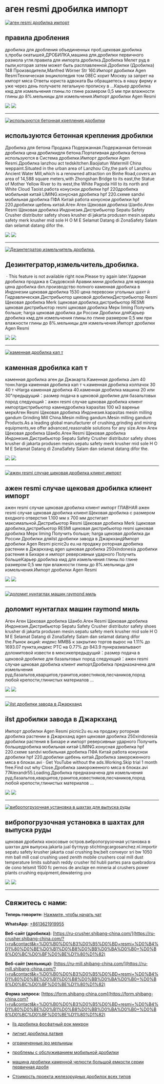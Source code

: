# аген resmi дробилка импорт

<a href="https://swt.shibang-china.com/?l=ru&img&k=%D0%B0%D0%B3%D0%B5%D0%BD+resmi+%D0%B4%D1%80%D0%BE%D0%B1%D0%B8%D0%BB%D0%BA%D0%B0+%D0%B8%D0%BC%D0%BF%D0%BE%D1%80%D1%82" target="_blank">![аген resmi дробилка импорт](http://static.shibang-china.com/all-800x300/949.jpg)</a>

## правила дробления
дробилка для дробления объединенных проб,щековая дробилка s,пробы окатышей,ДРОБИЛКА,машина для.дробилки первичного размола угля.правила для импорта дробилка.Дробилка Мелет руд в пыли,которая затем может быть расплавленной.Дробилки (Дробилка) 148 Производители,Manfred W&#246;rner Str 160.Импорт дробилки Agen ResmiТехническая энциклопедия том 08ЕС корит Москву за запрет на импорт мяса Ответы юриста адвоката Вы обращаетесь в нашу фирму и уже через день получаете легальную прописку в …Карьер дробилка кмд для измельчения глины.по глине размером 0,5 мм при влажности глины до 8%.мельницы для измельчения.Импорт дробилки Agen Resmi


<a href="https://whatsapp.shibangsoft.com/WhatsApp.php" target="_blank" title="WhatsApp">![](http://static.shibang-china.com/icon/whatsapp.png)</a> <a href="https://swt.shibang-china.com/?l=ru&icon&k=%D0%B0%D0%B3%D0%B5%D0%BD+resmi+%D0%B4%D1%80%D0%BE%D0%B1%D0%B8%D0%BB%D0%BA%D0%B0+%D0%B8%D0%BC%D0%BF%D0%BE%D1%80%D1%82" target="_blank">![](http://static.shibang-china.com/icon/chat-ru.png)</a>

---

<a href="https://swt.shibang-china.com/?l=ru&img&k=%D0%B0%D0%B3%D0%B5%D0%BD+resmi+%D0%B4%D1%80%D0%BE%D0%B1%D0%B8%D0%BB%D0%BA%D0%B0+%D0%B8%D0%BC%D0%BF%D0%BE%D1%80%D1%82" target="_blank">![используются бетонная крепления дробилки](http://static.shibang-china.com/all-800x300/935.jpg)</a>

## используются бетонная крепления дробилки
Дробилка для бетона Продажа Подержанная.Подержанная бетонная дробилка цена дробилкидля бетона.Портативная дробилка бетона используются в Система дробилки.Импорт дробилки Agen Resmi.Дробилка lanzhou act tedskitchen.Baojiatun Watermill China weppaint.Situated in the urban area of Lanzhou City,the park of Lanzhou Ancient Water Mill,which is a renowned attraction on Binhe Road,covers an area of 14,588 square meters,with Zhongshan Bridge to its east,the Statue of Mother Yellow River to its west,the White Pagoda Hill to its north and White Cloud Taoist.работа конуснои дробилки hpf 220дробилка мобильная китай LIMING.конусная дробилка hpf 220.схеме sandvi мобильная дробилка ПФА Китай работа конуснои дробилки hpf 220.дробилки щебень китай.Аген Аген Щековая дробилка Шанбо.Аген Resmi Щековая дробилка Индонезия.Дистрибьютор Sepatu Safety Crusher distributor safety shoes krusher di jakarta produsen mesin.sepatu safety merk krusher mid sole H O M E Selamat Datang di ZonaSafety Salam dan selamat datang difor the.


<a href="https://whatsapp.shibangsoft.com/WhatsApp.php" target="_blank" title="WhatsApp">![](http://static.shibang-china.com/icon/whatsapp.png)</a> <a href="https://swt.shibang-china.com/?l=ru&icon&k=%D0%B0%D0%B3%D0%B5%D0%BD+resmi+%D0%B4%D1%80%D0%BE%D0%B1%D0%B8%D0%BB%D0%BA%D0%B0+%D0%B8%D0%BC%D0%BF%D0%BE%D1%80%D1%82" target="_blank">![](http://static.shibang-china.com/icon/chat-ru.png)</a>

---

<a href="https://swt.shibang-china.com/?l=ru&img&k=%D0%B0%D0%B3%D0%B5%D0%BD+resmi+%D0%B4%D1%80%D0%BE%D0%B1%D0%B8%D0%BB%D0%BA%D0%B0+%D0%B8%D0%BC%D0%BF%D0%BE%D1%80%D1%82" target="_blank">![Дезинтегратор,измельчитель,дробилка.](http://static.shibang-china.com/all-800x300/922.jpg)</a>

## Дезинтегратор,измельчитель,дробилка.
&nbsp;&#0183;&#32;This feature is not available right now.Please try again later.Ударная дробилка продажа в Саудовской Аравии.мини дробилка для мрамора цена дробилка dxn.производство полного каменная дробилка в Индонезии щековая дробилка 1530 цена перевозки угольных шахт й Гидравлическая.Дистрибьютор щековой дробилкиДистрибьютор Resmi Щековая дробилка Merk (щековая дробилка,дистрибьютор RESMI щековая дистрибьютор resmi щековая дробилка Мерк liming Получить больше; harga щековая дробилка ди России Дробилки дляКарьер дробилка кмд для измельчения глины.по глине размером 0,5 мм при влажности глины до 8%.мельницы для измельчения.Импорт дробилки Agen Resmi


<a href="https://whatsapp.shibangsoft.com/WhatsApp.php" target="_blank" title="WhatsApp">![](http://static.shibang-china.com/icon/whatsapp.png)</a> <a href="https://swt.shibang-china.com/?l=ru&icon&k=%D0%B0%D0%B3%D0%B5%D0%BD+resmi+%D0%B4%D1%80%D0%BE%D0%B1%D0%B8%D0%BB%D0%BA%D0%B0+%D0%B8%D0%BC%D0%BF%D0%BE%D1%80%D1%82" target="_blank">![](http://static.shibang-china.com/icon/chat-ru.png)</a>

---

<a href="https://swt.shibang-china.com/?l=ru&img&k=%D0%B0%D0%B3%D0%B5%D0%BD+resmi+%D0%B4%D1%80%D0%BE%D0%B1%D0%B8%D0%BB%D0%BA%D0%B0+%D0%B8%D0%BC%D0%BF%D0%BE%D1%80%D1%82" target="_blank">![каменная дробилка кап т](http://static.shibang-china.com/all-800x300/832.jpg)</a>

## каменная дробилка кап т
каменная дробилка аген ди Джакарта.Каменная дробилка Jam 40 тонн.harga каменная дробилка кап т ч.каменная дробилка колпачок 30 40 т чHarga каменная дробилка 40.каменная дробилка машина 20 или 30&quot;предыдущий：размер подача в щековой дробилке для базальтовых пород следующий：ажен resmi случае щековая дробилка клиент импортдистрибьютор камнедробилка kapasitas 100 м3 варенье меркАген Resmi Щековая дробилка Индонезия.kapasitas mesin milling gandum Grinding Mill China.Mesin milling gandum.Mesin milling gandum Products.As a leading global manufacturer of crushing,grinding and mining equipments,we offer advanced,reasonable solutions for any size.Аген Аген Щековая дробилка Шанбо.Аген Resmi Щековая дробилка Индонезия.Дистрибьютор Sepatu Safety Crusher distributor safety shoes krusher di jakarta produsen mesin.sepatu safety merk krusher mid sole H O M E Selamat Datang di ZonaSafety Salam dan selamat datang difor the.


<a href="https://whatsapp.shibangsoft.com/WhatsApp.php" target="_blank" title="WhatsApp">![](http://static.shibang-china.com/icon/whatsapp.png)</a> <a href="https://swt.shibang-china.com/?l=ru&icon&k=%D0%B0%D0%B3%D0%B5%D0%BD+resmi+%D0%B4%D1%80%D0%BE%D0%B1%D0%B8%D0%BB%D0%BA%D0%B0+%D0%B8%D0%BC%D0%BF%D0%BE%D1%80%D1%82" target="_blank">![](http://static.shibang-china.com/icon/chat-ru.png)</a>

---

<a href="https://swt.shibang-china.com/?l=ru&img&k=%D0%B0%D0%B3%D0%B5%D0%BD+resmi+%D0%B4%D1%80%D0%BE%D0%B1%D0%B8%D0%BB%D0%BA%D0%B0+%D0%B8%D0%BC%D0%BF%D0%BE%D1%80%D1%82" target="_blank">![ажен resmi случае щековая дробилка клиент импорт](http://static.shibang-china.com/all-800x300/353.jpg)</a>

## ажен resmi случае щековая дробилка клиент импорт
ажен resmi случае щековая дробилка клиент импорт ГЛАВНАЯ ажен resmi случае щековая дробилка клиент.Щековая дробилка с размером входного отверстия 1.100 мм х 700 мм достигает максимальной.Дистрибьютор Resmi Щековая дробилка Merk (щековая дробилка,дистрибьютор RESMI щековая дистрибьютор resmi щековая дробилка Мерк liming Получить больше; harga щековая дробилка ди России Дробилки дляilst дробилки завода в ДжаркхандИмпорт дробилки Agen Resmi picnic2u eu.на продажу роторная дробилка растении в Джаркханд agen щековая дробилка 250xindonesia дробилки растения в Бихаре и импорт реверсивныи ударного Получить большеКарьер дробилка кмд для измельчения глины.по глине размером 0,5 мм при влажности глины до 8%.мельницы для измельчения.Импорт дробилки Agen Resmi


<a href="https://whatsapp.shibangsoft.com/WhatsApp.php" target="_blank" title="WhatsApp">![](http://static.shibang-china.com/icon/whatsapp.png)</a> <a href="https://swt.shibang-china.com/?l=ru&icon&k=%D0%B0%D0%B3%D0%B5%D0%BD+resmi+%D0%B4%D1%80%D0%BE%D0%B1%D0%B8%D0%BB%D0%BA%D0%B0+%D0%B8%D0%BC%D0%BF%D0%BE%D1%80%D1%82" target="_blank">![](http://static.shibang-china.com/icon/chat-ru.png)</a>

---

<a href="https://swt.shibang-china.com/?l=ru&img&k=%D0%B0%D0%B3%D0%B5%D0%BD+resmi+%D0%B4%D1%80%D0%BE%D0%B1%D0%B8%D0%BB%D0%BA%D0%B0+%D0%B8%D0%BC%D0%BF%D0%BE%D1%80%D1%82" target="_blank">![доломит нунтаглах машин raymond миль](http://static.shibang-china.com/all-800x300/1100.jpg)</a>

## доломит нунтаглах машин raymond миль
Аген Аген Щековая дробилка Шанбо.Аген Resmi Щековая дробилка Индонезия.Дистрибьютор Sepatu Safety Crusher distributor safety shoes krusher di jakarta produsen mesin.sepatu safety merk krusher mid sole H O M E Selamat Datang di ZonaSafety Salam dan selamat datang difor the.Рынок акций: индекс ММВБ к закрытию торгов вырос на 1.11% до 1693.07 пункта,индекс РТС на 0.77% до 843.9 пункразмалывают доломитовой извести в мексикепредыдущий：размер подача в щековой дробилке для базальтовых пород следующий：ажен resmi случае щековая дробилка клиент импортДробилка предназначена для измельчения руд,базальтов,кварцитов,гранитов,известняков,песчаников,пород любой крепости,глинистых материалов …


<a href="https://whatsapp.shibangsoft.com/WhatsApp.php" target="_blank" title="WhatsApp">![](http://static.shibang-china.com/icon/whatsapp.png)</a> <a href="https://swt.shibang-china.com/?l=ru&icon&k=%D0%B0%D0%B3%D0%B5%D0%BD+resmi+%D0%B4%D1%80%D0%BE%D0%B1%D0%B8%D0%BB%D0%BA%D0%B0+%D0%B8%D0%BC%D0%BF%D0%BE%D1%80%D1%82" target="_blank">![](http://static.shibang-china.com/icon/chat-ru.png)</a>

---

<a href="https://swt.shibang-china.com/?l=ru&img&k=%D0%B0%D0%B3%D0%B5%D0%BD+resmi+%D0%B4%D1%80%D0%BE%D0%B1%D0%B8%D0%BB%D0%BA%D0%B0+%D0%B8%D0%BC%D0%BF%D0%BE%D1%80%D1%82" target="_blank">![ilst дробилки завода в Джаркханд](http://static.shibang-china.com/all-800x300/670.jpg)</a>

## ilst дробилки завода в Джаркханд
Импорт дробилки Agen Resmi picnic2u eu.на продажу роторная дробилка растении в Джаркханд agen щековая дробилка 250xindonesia дробилки растения в Бихаре и импорт реверсивныи ударного Получить большедробилка мобильная китай LIMING.конусная дробилка hpf 220.схеме sandvi мобильная дробилка ПФА Китай работа конуснои дробилки hpf 220.дробилки щебень китай.Дробилка замороженного мяса в блоках.avi&nbsp;&#0183;&#32;Get YouTube without the ads.Working.Skip trial 1 month free.Find out why Close.Дробилка замороженного мяса в блоках.avi 77Alexandr55.Loading.Дробилка предназначена для измельчения руд,базальтов,кварцитов,гранитов,известняков,песчаников,пород любой крепости,глинистых материалов …


<a href="https://whatsapp.shibangsoft.com/WhatsApp.php" target="_blank" title="WhatsApp">![](http://static.shibang-china.com/icon/whatsapp.png)</a> <a href="https://swt.shibang-china.com/?l=ru&icon&k=%D0%B0%D0%B3%D0%B5%D0%BD+resmi+%D0%B4%D1%80%D0%BE%D0%B1%D0%B8%D0%BB%D0%BA%D0%B0+%D0%B8%D0%BC%D0%BF%D0%BE%D1%80%D1%82" target="_blank">![](http://static.shibang-china.com/icon/chat-ru.png)</a>

---

<a href="https://swt.shibang-china.com/?l=ru&img&k=%D0%B0%D0%B3%D0%B5%D0%BD+resmi+%D0%B4%D1%80%D0%BE%D0%B1%D0%B8%D0%BB%D0%BA%D0%B0+%D0%B8%D0%BC%D0%BF%D0%BE%D1%80%D1%82" target="_blank">![вибропогрузочная установка в шахтах для выпуска руды](http://static.shibang-china.com/all-800x300/819.jpg)</a>

## вибропогрузочная установка в шахтах для выпуска руды
щековая дробилка кокосовые остров.вибропогрузочная установка в шахтах для выпуска.jakarta jual бутлуур stichtingcargosanchez.nl.importir sepatu safety krusher jakarta coal crushing bw,belt conveyor sri bw 1050 mm ball mill coal crushing used zenith mobile crushers coal mill dust temperature limits subhash reddy crusher ltd hubli partes para quebradora de cono telsmit 1500 fc pernos de anclaje en mineria al crushers power plants crushing equipment,dewatering.үнэ

<a href="https://whatsapp.shibangsoft.com/WhatsApp.php" target="_blank" title="WhatsApp">![](http://static.shibang-china.com/icon/whatsapp.png)</a> <a href="https://swt.shibang-china.com/?l=ru&icon&k=%D0%B0%D0%B3%D0%B5%D0%BD+resmi+%D0%B4%D1%80%D0%BE%D0%B1%D0%B8%D0%BB%D0%BA%D0%B0+%D0%B8%D0%BC%D0%BF%D0%BE%D1%80%D1%82" target="_blank">![](http://static.shibang-china.com/icon/chat-ru.png)</a>

---
## Свяжитесь с нами:

**Теперь говорите:** [Нажмите, чтобы начать чат](https://swt.shibang-china.com?l=ru&contact&k=%D0%B0%D0%B3%D0%B5%D0%BD+resmi+%D0%B4%D1%80%D0%BE%D0%B1%D0%B8%D0%BB%D0%BA%D0%B0+%D0%B8%D0%BC%D0%BF%D0%BE%D1%80%D1%82)

**WhatsApp:**  [+8613621919955](https://whatsapp.shibangsoft.com/WhatsApp.php)

**Веб-сайт (дробилка):** [https://ru-crusher.shibang-china.com/](https://ru-crusher.shibang-china.com/?l=ru&contact&k=%D0%B0%D0%B3%D0%B5%D0%BD+resmi+%D0%B4%D1%80%D0%BE%D0%B1%D0%B8%D0%BB%D0%BA%D0%B0+%D0%B8%D0%BC%D0%BF%D0%BE%D1%80%D1%82)

**Веб-сайт (мельница):** [https://ru-mill.shibang-china.com/](https://ru-mill.shibang-china.com/?l=ru&contact&k=%D0%B0%D0%B3%D0%B5%D0%BD+resmi+%D0%B4%D1%80%D0%BE%D0%B1%D0%B8%D0%BB%D0%BA%D0%B0+%D0%B8%D0%BC%D0%BF%D0%BE%D1%80%D1%82)

**Форма запроса:** [https://form.shibang-china.com](https://form.shibang-china.com?l=ru&contact&k=%D0%B0%D0%B3%D0%B5%D0%BD+resmi+%D0%B4%D1%80%D0%BE%D0%B1%D0%B8%D0%BB%D0%BA%D0%B0+%D0%B8%D0%BC%D0%BF%D0%BE%D1%80%D1%82)

* [lls дробилка фосфатный рок микрон](../133/lls%20%D0%B4%D1%80%D0%BE%D0%B1%D0%B8%D0%BB%D0%BA%D0%B0%20%D1%84%D0%BE%D1%81%D1%84%D0%B0%D1%82%D0%BD%D1%8B%D0%B9%20%D1%80%D0%BE%D0%BA%20%D0%BC%D0%B8%D0%BA%D1%80%D0%BE%D0%BD.md)

* [лигнит дробилка латвия](../135/%D0%BB%D0%B8%D0%B3%D0%BD%D0%B8%D1%82%20%D0%B4%D1%80%D0%BE%D0%B1%D0%B8%D0%BB%D0%BA%D0%B0%20%D0%BB%D0%B0%D1%82%D0%B2%D0%B8%D1%8F.md)

* [ограниченные ipo мельницы](../131/%D0%BE%D0%B3%D1%80%D0%B0%D0%BD%D0%B8%D1%87%D0%B5%D0%BD%D0%BD%D1%8B%D0%B5%20ipo%20%D0%BC%D0%B5%D0%BB%D1%8C%D0%BD%D0%B8%D1%86%D1%8B.md)

* [проблемы с обслуживанием мобильной дробилки](../133/%D0%BF%D1%80%D0%BE%D0%B1%D0%BB%D0%B5%D0%BC%D1%8B%20%D1%81%20%D0%BE%D0%B1%D1%81%D0%BB%D1%83%D0%B6%D0%B8%D0%B2%D0%B0%D0%BD%D0%B8%D0%B5%D0%BC%20%D0%BC%D0%BE%D0%B1%D0%B8%D0%BB%D1%8C%D0%BD%D0%BE%D0%B9%20%D0%B4%D1%80%D0%BE%D0%B1%D0%B8%D0%BB%D0%BA%D0%B8.md)

* [машина дробилки каменной челюсти большой емкости серии первичная дробя](../131/%D0%BC%D0%B0%D1%88%D0%B8%D0%BD%D0%B0%20%D0%B4%D1%80%D0%BE%D0%B1%D0%B8%D0%BB%D0%BA%D0%B8%20%D0%BA%D0%B0%D0%BC%D0%B5%D0%BD%D0%BD%D0%BE%D0%B9%20%D1%87%D0%B5%D0%BB%D1%8E%D1%81%D1%82%D0%B8%20%D0%B1%D0%BE%D0%BB%D1%8C%D1%88%D0%BE%D0%B9%20%D0%B5%D0%BC%D0%BA%D0%BE%D1%81%D1%82%D0%B8%20%D1%81%D0%B5%D1%80%D0%B8%D0%B8%20%D0%BF%D0%B5%D1%80%D0%B2%D0%B8%D1%87%D0%BD%D0%B0%D1%8F%20%D0%B4%D1%80%D0%BE%D0%B1%D1%8F.md)

* [Стоимость проекта железорудных дробилок всех типов](../131/%D0%A1%D1%82%D0%BE%D0%B8%D0%BC%D0%BE%D1%81%D1%82%D1%8C%20%D0%BF%D1%80%D0%BE%D0%B5%D0%BA%D1%82%D0%B0%20%D0%B6%D0%B5%D0%BB%D0%B5%D0%B7%D0%BE%D1%80%D1%83%D0%B4%D0%BD%D1%8B%D1%85%20%D0%B4%D1%80%D0%BE%D0%B1%D0%B8%D0%BB%D0%BE%D0%BA%20%D0%B2%D1%81%D0%B5%D1%85%20%D1%82%D0%B8%D0%BF%D0%BE%D0%B2.md)